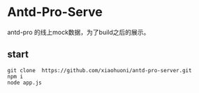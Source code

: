 # Antd-Pro-Serve
antd-pro 的线上mock数据，为了build之后的展示。

## start
```base
git clone  https://github.com/xiaohuoni/antd-pro-server.git
npm i 
node app.js
```